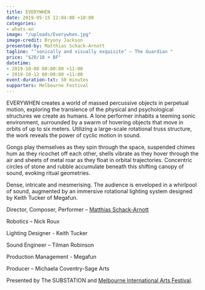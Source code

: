 ```yaml
---
title: EVERYWHEN
date: 2019-05-15 12:04:00 +10:00
categories:
- whats-on
image: "/uploads/Everywhen.jpg"
image-credit: Bryony Jackson
presented-by: Matthias Schack-Arnott
tagline: "‘sonically and visually exquisite’ – The Guardian "
price: "$20/18 + BF"
datetime:
- 2019-10-08 00:00:00 +11:00
- 2019-10-12 00:00:00 +11:00
event-duration-txt: 50 minutes
supporters: Melbourne Festival
---
```


EVERYWHEN creates a world of massed percussive objects in perpetual motion, exploring the transience of the physical and psychological structures we create as humans. 
A lone performer inhabits a teeming sonic environment, surrounded by a swarm of hovering objects that move in orbits of up to six meters. Utilizing a large-scale rotational truss structure, the work reveals the power of cyclic motion in sound.

Gongs play themselves as they spin through the space, suspended chimes hum as they ricochet off each other, shells vibrate as they hover through the air and sheets of metal roar as they float in orbital trajectories. Concentric circles of stone and rubble accumulate beneath this shifting canopy of sound, evoking ritual geometries. 

Dense, intricate and mesmerising. The audience is enveloped in a whirlpool of sound, augmented by an immersive rotational lighting system designed by Keith Tucker of Megafun. 


Director, Composer, Performer – [Matthias Schack-Arnott](http://matthiasschackarnott.com) 

Robotics – Nick Roux

Lighting Designer - Keith Tucker

Sound Engineer – Tilman Robinson

Production Management - Megafun

Producer – Michaela Coventry-Sage Arts

Presented by The SUBSTATION and [Melbourne International Arts Festival](https://www.festival.melbourne/).
